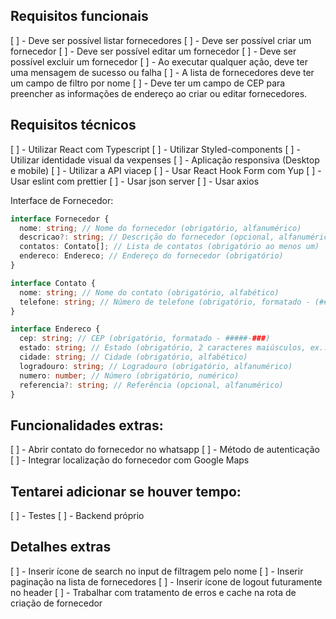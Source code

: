 ## Requisitos funcionais

[ ] - Deve ser possível listar fornecedores
[ ] - Deve ser possível criar um fornecedor
[ ] - Deve ser possível editar um fornecedor
[ ] - Deve ser possível excluir um fornecedor
[ ] - Ao executar qualquer ação, deve ter uma mensagem de sucesso ou falha
[ ] - A lista de fornecedores deve ter um campo de filtro por nome
[ ] - Deve ter um campo de CEP para preencher as informações de endereço ao criar ou editar fornecedores.

## Requisitos técnicos

[ ] - Utilizar React com Typescript
[ ] - Utilizar Styled-components
[ ] - Utilizar identidade visual da vexpenses
[ ] - Aplicação responsiva (Desktop e mobile)
[ ] - Utilizar a API viacep
[ ] - Usar React Hook Form com Yup
[ ] - Usar eslint com prettier
[ ] - Usar json server
[ ] - Usar axios

Interface de Fornecedor:
```typescript
interface Fornecedor {
  nome: string; // Nome do fornecedor (obrigatório, alfanumérico)
  descricao?: string; // Descrição do fornecedor (opcional, alfanumérico)
  contatos: Contato[]; // Lista de contatos (obrigatório ao menos um)
  endereco: Endereco; // Endereço do fornecedor (obrigatório)
}

interface Contato {
  nome: string; // Nome do contato (obrigatório, alfabético)
  telefone: string; // Número de telefone (obrigatório, formatado - (##) #####-####)
}

interface Endereco {
  cep: string; // CEP (obrigatório, formatado - #####-###)
  estado: string; // Estado (obrigatório, 2 caracteres maiúsculos, ex.: SP)
  cidade: string; // Cidade (obrigatório, alfabético)
  logradouro: string; // Logradouro (obrigatório, alfanumérico)
  numero: number; // Número (obrigatório, numérico)
  referencia?: string; // Referência (opcional, alfanumérico)
}

```

## Funcionalidades extras:

[ ] - Abrir contato do fornecedor no whatsapp
[ ] - Método de autenticação
[ ] - Integrar localização do fornecedor com Google Maps

## Tentarei adicionar se houver tempo:
[ ] - Testes
[ ] - Backend próprio

## Detalhes extras
[ ] - Inserir ícone de search no input de filtragem pelo nome
[ ] - Inserir paginação na lista de fornecedores
[ ] - Inserir ícone de logout futuramente no header
[ ] - Trabalhar com tratamento de erros e cache na rota de criação de fornecedor